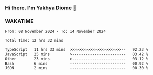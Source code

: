 ### Hi there. I'm Yakhya Diome 👋

### WAKATIME
<!--START_SECTION:waka-->

```txt
From: 08 November 2024 - To: 14 November 2024

Total Time: 12 hrs 32 mins

TypeScript   11 hrs 33 mins  >>>>>>>>>>>>>>>>>>>>>>>--   92.23 %
JavaScript   25 mins         >------------------------   03.42 %
Other        23 mins         >------------------------   03.12 %
Bash         6 mins          -------------------------   00.92 %
JSON         2 mins          -------------------------   00.30 %
```

<!--END_SECTION:waka-->
